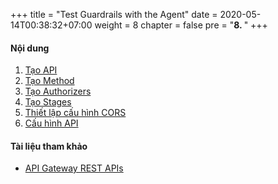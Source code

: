 +++
title = "Test Guardrails with the Agent"
date = 2020-05-14T00:38:32+07:00
weight = 8
chapter = false
pre = "<b>8. </b>"
+++

#### Nội dung

1. [Tạo API](1-create-api)
2. [Tạo Method](2-create-method)
3. [Tạo Authorizers](3-create-authorizers)
4. [Tạo Stages](4-create-stages)
5. [Thiết lập cấu hình CORS](5-enable-cors)
6. [Cấu hình API](6-config-api)

#### Tài liệu tham khảo

- [API Gateway REST APIs](https://docs.aws.amazon.com/apigateway/latest/developerguide/apigateway-rest-api.html)
